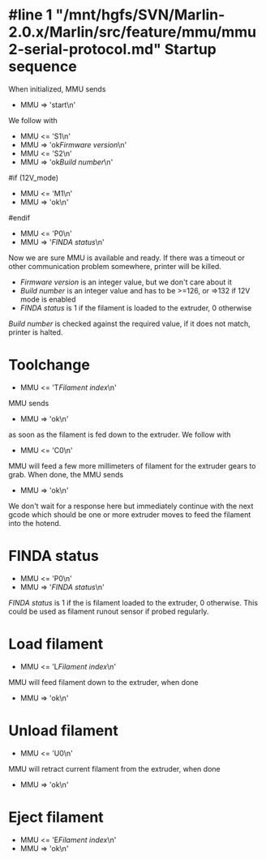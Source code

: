 #line 1 "/mnt/hgfs/SVN/Marlin-2.0.x/Marlin/src/feature/mmu/mmu2-serial-protocol.md"
Startup sequence
================

When initialized, MMU sends

- MMU => 'start\n'

We follow with

- MMU <= 'S1\n'
- MMU => 'ok*Firmware version*\n'
- MMU <= 'S2\n'
- MMU => 'ok*Build number*\n'

#if (12V_mode)

- MMU <= 'M1\n'
- MMU => 'ok\n'

#endif

- MMU <= 'P0\n'
- MMU => '*FINDA status*\n'

Now we are sure MMU is available and ready. If there was a timeout or other communication problem somewhere, printer will be killed.

- *Firmware version* is an integer value, but we don't care about it
- *Build number* is an integer value and has to be >=126, or =>132 if 12V mode is enabled
- *FINDA status* is 1 if the filament is loaded to the extruder, 0 otherwise


*Build number* is checked against the required value, if it does not match, printer is halted.



Toolchange
==========

- MMU <= 'T*Filament index*\n'

MMU sends

- MMU => 'ok\n'

as soon as the filament is fed down to the extruder. We follow with

- MMU <= 'C0\n'

MMU will feed a few more millimeters of filament for the extruder gears to grab.
When done, the MMU sends

- MMU => 'ok\n'

We don't wait for a response here but immediately continue with the next gcode which should
be one or more extruder moves to feed the filament into the hotend.


FINDA status
============

- MMU <= 'P0\n'
- MMU => '*FINDA status*\n'

*FINDA status* is 1 if the is filament loaded to the extruder, 0 otherwise. This could be used as filament runout sensor if probed regularly.



Load filament
=============

- MMU <= 'L*Filament index*\n'

MMU will feed filament down to the extruder, when done

- MMU => 'ok\n'


Unload filament
=============

- MMU <= 'U0\n'

MMU will retract current filament from the extruder, when done

- MMU => 'ok\n'



Eject filament
==============

- MMU <= 'E*Filament index*\n'
- MMU => 'ok\n'

